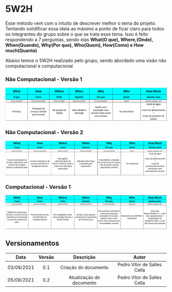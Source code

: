 # 5W2H
<p>Esse método vem com o intuito de descrever melhor o tema do projeto. Tentando solidificar essa ideia ao máximo a ponto de ficar claro para todos os integrantes do grupo sobre o que se trata esse tema. Isso é feito respondendo a 7 perguntas, sendo elas <b>What(O que), Where,(Onde), When(Quando), Why(Por que), Who(Quem), How(Como) e How much(Quanto)</b></p>
<p>Abaixo temos o 5W2H realizado pelo grupo, sendo abordado uma visão não computacional e computacional</p>

### Não Computacional - Versão 1
![Não Computacional - V1](../images/5W2Hv1.png)

### Não Computacional - Versão 2
![Não Computacional - V2](../images/5W2Hv2.png)

### Computacional - Versão 1
![Computacional - V1](../images/5W2Hcomp.png)

## Versionamentos

|Data|Versão|Descrição|Autor|
|:--------:|:---:|:-------------------: |:-----------------------:|
|03/08/2021| 0.1 | Criação do documento | Pedro Vítor de Salles Cella |
|05/08/2021| 0.2 | Atualização do documento | Pedro Vítor de Salles Cella |  